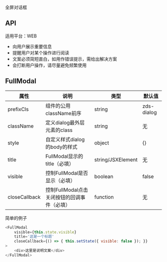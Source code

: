 全屏对话框

## API

适用平台：WEB

- 向用户展示重要信息
- 提醒用户对某个操作进行阅读
- 文案必须简短直白，如用作错误提示，需给出解决方案
- 会打断用户操作，请尽量避免频繁使用

## FullModal

| 属性          | 说明                                        | 类型     | 默认值     |
| ------------- | ------------------------------------------- | -------- | ---------- |
| prefixCls     | 组件的公用className前序                     | string   | zds-dialog |
| className     | 定义dialog最外层元素的class                 | string   | 无         |
| style         | 自定义样式dialog的body的样式                | object   | {}         |
| title         | FullModal显示的title（必填）                | string/JSXElement | 无 |
| visible       | 控制FullModal是否显示（必填）               | boolean  | false      |
| closeCallback | 控制FullModal点击关闭按钮的回调事件（必填） | function | 无         |


简单的例子

```JavaScript
<FullModal
    visible={this.state.visible}
    title='这是一个标题'
    closeCallback={() => { this.setState({ visible: false }); }}
>
    <div>这里是说明文案</div>
</FullModal>
```
